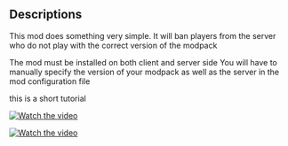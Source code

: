 ## Descriptions
This mod does something very simple.
It will ban players from the server who do not play with the correct version of the modpack
  
The mod must be installed on both client and server side
You will have to manually specify the version of your modpack as well as the server in the mod configuration file

this is a short tutorial

[![Watch the video](https://i9.ytimg.com/vi/uI6pMWkJtpg/mq2.jpg?sqp=CIyMoI4G&rs=AOn4CLADCMeEWseMA5ZLmkWVlDpJsVUKxg)](https://youtu.be/uI6pMWkJtpg)


[![Watch the video](https://img.youtube.com/vi/T-D1KVIuvjA/maxresdefault.jpg)](https://youtu.be/T-D1KVIuvjA)

